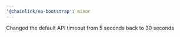 ```yaml
---
'@chainlink/ea-bootstrap': minor
---
```


Changed the default API timeout from 5 seconds back to 30 seconds

